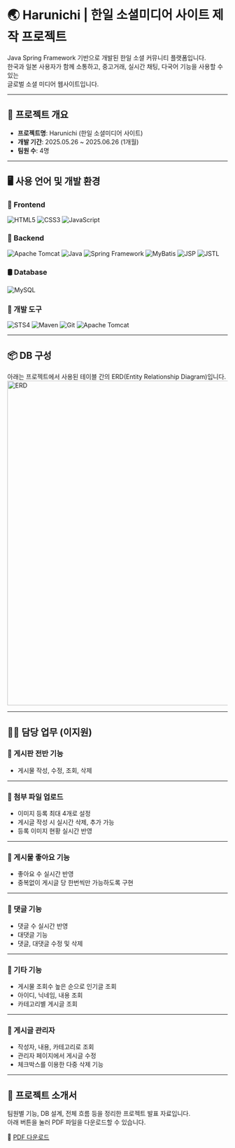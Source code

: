 # 🌏 Harunichi | 한일 소셜미디어 사이트 제작 프로젝트

Java Spring Framework 기반으로 개발된 한일 소셜 커뮤니티 플랫폼입니다.  
한국과 일본 사용자가 함께 소통하고, 중고거래, 실시간 채팅, 다국어 기능을 사용할 수 있는  
글로벌 소셜 미디어 웹사이트입니다.

---

## 📝 프로젝트 개요

- **프로젝트명**: Harunichi (한일 소셜미디어 사이트)  
- **개발 기간**: 2025.05.26 ~ 2025.06.26 (1개월)  
- **팀원 수**: 4명  

---

## 🖥 사용 언어 및 개발 환경

### 👀 Frontend
  ![HTML5](https://img.shields.io/badge/HTML5-E34F26?style=for-the-badge&logo=html5&logoColor=white)
  ![CSS3](https://img.shields.io/badge/CSS3-1572B6?style=for-the-badge&logo=css3&logoColor=white)
  ![JavaScript](https://img.shields.io/badge/JavaScript-F7DF1E?style=for-the-badge&logo=javascript&logoColor=black)  

### 🧠 Backend
  ![Apache Tomcat](https://img.shields.io/badge/Tomcat-005571?style=for-the-badge&logo=apachetomcat&logoColor=white)
  ![Java](https://img.shields.io/badge/Java-007396?style=for-the-badge&logo=openjdk&logoColor=white)
  ![Spring Framework](https://img.shields.io/badge/Spring_Framework-6DB33F?style=for-the-badge&logo=spring&logoColor=white)
  ![MyBatis](https://img.shields.io/badge/MyBatis-ED8B00?style=for-the-badge)
  ![JSP](https://img.shields.io/badge/JSP-007396?style=for-the-badge&logo=java&logoColor=white)
  ![JSTL](https://img.shields.io/badge/JSTL-003B57?style=for-the-badge)  

### 🛢 Database
  ![MySQL](https://img.shields.io/badge/MySQL-4479A1?style=for-the-badge&logo=mysql&logoColor=white)  

### 🧰 개발 도구
  ![STS4](https://img.shields.io/badge/STS4-6DB33F?style=for-the-badge&logo=spring&logoColor=white)
  ![Maven](https://img.shields.io/badge/Maven-C71A36?style=for-the-badge&logo=apachemaven&logoColor=white)
  ![Git](https://img.shields.io/badge/Git-F05032?style=for-the-badge&logo=git&logoColor=white)
  ![Apache Tomcat](https://img.shields.io/badge/Tomcat-005571?style=for-the-badge&logo=apachetomcat&logoColor=white)  

---

## 📦 DB 구성

아래는 프로젝트에서 사용된 테이블 간의 ERD(Entity Relationship Diagram)입니다.  
<img width="962" height="741" alt="ERD" src="https://github.com/user-attachments/assets/dcc257dc-96d3-430c-bdc2-7d31e82e628b" />

---

## 👩‍💻 담당 업무 (이지원)

### 🔷 게시판 전반 기능
- 게시물 작성, 수정, 조회, 삭제
---

### 🔷 첨부 파일 업로드
- 이미지 등록 최대 4개로 설정
- 게시글 작성 시 실시간 삭제, 추가 가능
- 등록 이미지 현황 실시간 반영
---

### 🔷 게시물 좋아요 기능
- 좋아요 수 실시간 반영
- 중복없이 게시글 당 한번씩만 가능하도록 구현
---

### 🔷 댓글 기능
- 댓글 수 실시간 반영
- 대댓글 기능
- 댓글, 대댓글 수정 및 삭제
---

### 🔷 기타 기능
- 게시물 조회수 높은 순으로 인기글 조회
- 아이디, 닉네임, 내용 조회
- 카테고리별 게시글 조회
---
### 🔷 게시글 관리자
- 작성자, 내용, 카테고리로 조회
- 관리자 페이지에서 게시글 수정
- 체크박스를 이용한 다중 삭제 기능
---

## 📄 프로젝트 소개서

팀원별 기능, DB 설계, 전체 흐름 등을 정리한 프로젝트 발표 자료입니다.  
아래 버튼을 눌러 PDF 파일을 다운로드할 수 있습니다.

📄 [PDF 다운로드](https://raw.githubusercontent.com/YOON-J11/harunichi/main/harunichi_ppt.pdf)


